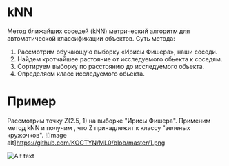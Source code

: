 # kNN
Метод ближайших соседей (kNN) метрический алгоритм для автоматической классификации объектов.
Суть метода:
1. Рассмотрим обучающую выборку «Ирисы Фишера», наши соседи.
2. Найдем кротчайшее растояние от исследуемого обьекта к соседям.
3. Сортируем выборку по расстоянию до  исследуемого обьекта.
4. Определяем класс исследуемого обьекта.
# Пример
Рассмотрим точку Z(2.5, 1) на выборке "Ирисы Фишера". 
Применим метод kNN и получим , что Z принадлежит к классу "зеленых кружочков".
![Image alt]https://github.com/KOCTYN/ML0/blob/master/1.png

![Alt text](/relative/path/to/img.jpg?raw=true "Optional Title")

